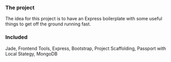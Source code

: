 ### The project
The idea for this project is to have an Express boilerplate with some useful things to get off the ground running fast.

### Included
Jade, Frontend Tools, Express, Bootstrap, Project Scaffolding, Passport with Local Stategy, MongoDB

